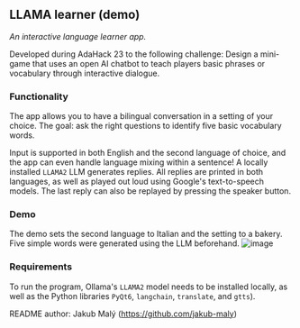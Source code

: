 ## LLAMA learner (demo)
*An interactive language learner app.*

Developed during AdaHack 23 to the following challenge: Design a mini-game that uses an open AI chatbot to teach players basic phrases or vocabulary through interactive dialogue.

### Functionality
The app allows you to have a bilingual conversation in a setting of your choice. The goal: ask the right questions to identify five basic vocabulary words.

Input is supported in both English and the second language of choice, and the app can even handle language mixing within a sentence! A locally installed `LLAMA2` LLM generates replies. All replies are printed in both languages, as well as played out loud using Google's text-to-speech models. The last reply can also be replayed by pressing the speaker button.

### Demo
The demo sets the second language to Italian and the setting to a bakery. Five simple words were generated using the LLM beforehand.
![image](https://github.com/jakub-maly/LlamaLearner/assets/50239149/df656473-cfca-4c38-a098-fee9a266feaf)

### Requirements
To run the program, Ollama's `LLAMA2` model needs to be installed locally, as well as the Python libraries `PyQt6`, `langchain`, `translate`, and `gtts`).

README author: Jakub Malý (https://github.com/jakub-maly)
